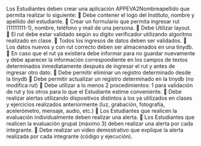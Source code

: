 Los Estudiantes deben crear una aplicación APPEVA2Nombreapellido que permita realizar lo siguiente:  Debe contener el logo del Instituto, nombre y apellido del estudiante.  Crear un formulario que permita ingresar rut (11111111-1), nombre, teléfono y mail de una persona.  Debe Utilizar layout.  El rut debe estar validado según su dígito verificador utilizando algoritmo realizado en clase.  Todos los ingresos de datos deben ser validados.  Los datos nuevos y con rut correcto deben ser almacenados en una tinydb.  En caso que el rut ya existiera debe informar para no guardar nuevamente y debe aparecer la información correspondiente en los campos de textos determinados inmediatamente después de ingresar el rut y antes de ingresar otro dato.  Debe permitir eliminar un registro determinado desde la tinydb  Debe permitir actualizar un registro determinado en la tinydb (no modifica rut)  Debe utilizar a lo menos 2 procedimientos: 1 para validación de rut y los otros para lo que el Estudiante estime conveniente.  Debe realizar alertas utilizando dispositivos distintos a los ya utilizados en clases y ejercicios realizados anteriormente (luz, grabación, fotografía, acelerómetro, mensaje, audio, etc.)  Los Estudiantes que realicen la evaluación individualmente deben realizar una alerta.  Los Estudiantes que realicen la evaluación grupal (máximo 3) deben realizar una alerta por cada integrante.  Debe realizar un video demostrativo que explique la alerta realizada por cada integrante (código y ejecución).